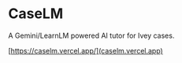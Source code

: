 # CaseLM
A Gemini/LearnLM powered AI tutor for Ivey cases.

[https://caselm.vercel.app/](caselm.vercel.app)
